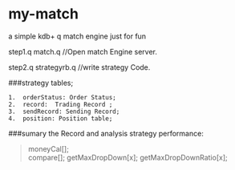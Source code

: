 # my-match
a simple kdb+ q match engine just for fun

step1.q match.q //Open match Engine server.

step2.q strategyrb.q //write strategy Code.



###strategy tables;
```
1.  orderStatus: Order Status;
2.  record:  Trading Record ;
3.  sendRecord: Sending Record;
4.  position: Position table;
```


###sumary the Record and analysis strategy performance:
> moneyCal[];  
> compare[];
> getMaxDropDown[x];
> getMaxDropDownRatio[x];
